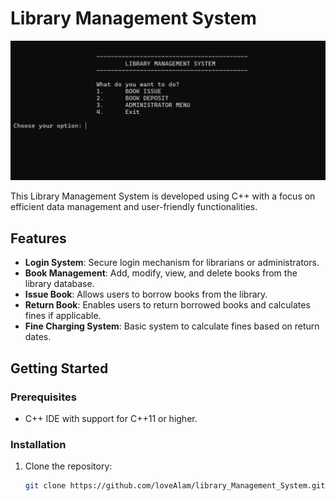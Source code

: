 # Library Management System
![Example Image](https://github.com/loveAlam/Library_Management_System/blob/main/Screenshot%202024-07-06%20214308.png)


This Library Management System is developed using C++ with a focus on efficient data management and user-friendly functionalities.

## Features

- **Login System**: Secure login mechanism for librarians or administrators.
- **Book Management**: Add, modify, view, and delete books from the library database.
- **Issue Book**: Allows users to borrow books from the library.
- **Return Book**: Enables users to return borrowed books and calculates fines if applicable.
- **Fine Charging System**: Basic system to calculate fines based on return dates.

## Getting Started

### Prerequisites

- C++ IDE with support for C++11 or higher.

### Installation

1. Clone the repository:
   ```sh
   git clone https://github.com/loveAlam/library_Management_System.git
